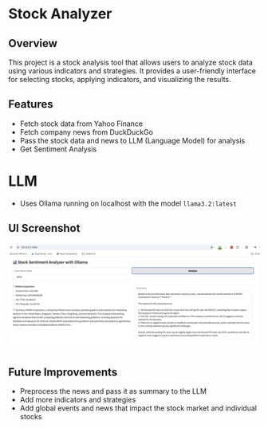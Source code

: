 # Stock Analyzer

## Overview
This project is a stock analysis tool that allows users to analyze stock data using various indicators and strategies. It provides a user-friendly interface for selecting stocks, applying indicators, and visualizing the results.

## Features
- Fetch stock data from Yahoo Finance
- Fetch company news from DuckDuckGo
- Pass the stock data and news to LLM (Language Model) for analysis
- Get Sentiment Analysis

# LLM
- Uses Ollama running on localhost with the model `llama3.2:latest`

## UI Screenshot
![Stock Analyzer UI](./StockAnalyzer.png)

## Future Improvements
- Preprocess the news and pass it as summary to the LLM
- Add more indicators and strategies
- Add global events and news that impact the stock market and individual stocks